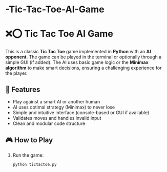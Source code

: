 # -Tic-Tac-Toe-AI-Game
# ❌⭕ Tic Tac Toe AI Game

This is a classic **Tic Tac Toe** game implemented in **Python** with an **AI opponent**. The game can be played in the terminal or optionally through a simple GUI (if added). The AI uses basic game logic or the **Minimax algorithm** to make smart decisions, ensuring a challenging experience for the player.

## 🧠 Features

- Play against a smart AI or another human
- AI uses optimal strategy (Minimax) to never lose
- Simple and intuitive interface (console-based or GUI if available)
- Validates moves and handles invalid input
- Clean and modular code structure

## 🎮 How to Play

1. Run the game:
   ```bash
   python tictactoe.py
